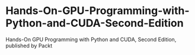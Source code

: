 # Hands-On-GPU-Programming-with-Python-and-CUDA-Second-Edition
Hands-On GPU Programming with Python and CUDA, Second Edition, published by Packt
